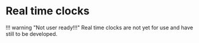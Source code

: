 # Real time clocks

!!! warning "Not user ready!!!"
    Real time clocks are not yet for use and have still to be developed.
